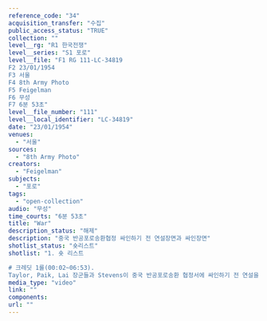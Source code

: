```yaml
---
reference_code: "34"
acquisition_transfer: "수집"
public_access_status: "TRUE"
collection: ""
level__rg: "R1 한국전쟁"
level__series: "S1 포로"
level__file: "F1 RG 111-LC-34819
F2 23/01/1954
F3 서울
F4 8th Army Photo
F5 Feigelman
F6 무성
F7 6분 53초"
level__file_number: "111"
level__local_identifier: "LC-34819"
date: "23/01/1954"
venues: 
  - "서울"
sources: 
  - "8th Army Photo"
creators: 
  - "Feigelman"
subjects: 
  - "포로"
tags: 
  - "open-collection"
audio: "무성"
time_courts: "6분 53초"
title: "War"
description_status: "해제"
description: "중국 반공포로송환협정 싸인하기 전 연설장면과 싸인장면"
shotlist_status: "숏리스트"
shotlist: "1. 숏 리스트

# 크레딧 1롤(00:02~06:53). 
Taylor, Paik, Lai 장군들과 Stevens이 중국 반공포로송환 협정서에 싸인하기 전 연설을 하고 있다. 이후 싸인하는 장면 반복"
media_type: "video"
link: ""
components: 
url: ""
---
```

